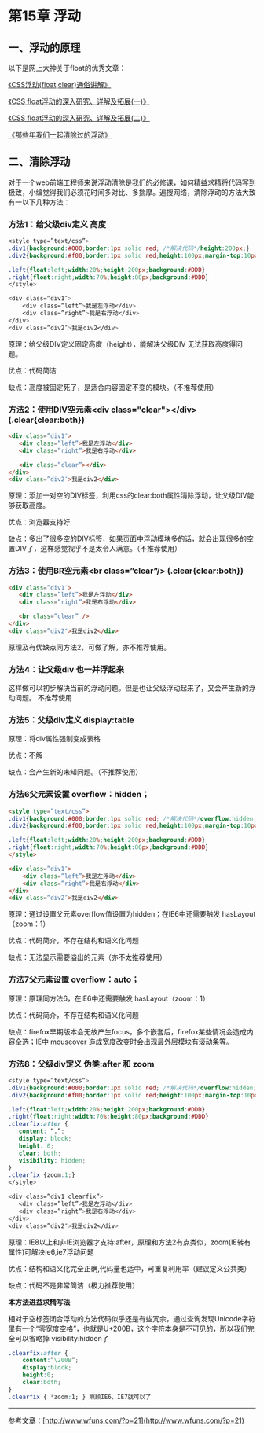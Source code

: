 # 第15章 浮动

## 一、浮动的原理

以下是网上大神关于float的优秀文章：

[《CSS浮动\(float,clear\)通俗讲解》](https://link.jianshu.com/?t=http://www.cnblogs.com/iyangyuan/archive/2013/03/27/2983813.html)

[《CSS float浮动的深入研究、详解及拓展\(一\)》](http://www.zhangxinxu.com/wordpress/2010/01/css-float浮动的深入研究、详解及拓展一/)

[《CSS float浮动的深入研究、详解及拓展\(二\)》](http://www.zhangxinxu.com/wordpress/2010/01/css-float浮动的深入研究、详解及拓展二/)

[《那些年我们一起清除过的浮动》](http://www.iyunlu.com/view/css-xhtml/55.html)

## 二、清除浮动

对于一个web前端工程师来说浮动清除是我们的必修课，如何精益求精将代码写到极致，小编觉得我们必须花时间多对比、多揣摩。遍搜网络，清除浮动的方法大致有一以下几种方法：

### 方法1：给父级div定义 高度

```css
<style type=”text/css”>
.div1{background:#000;border:1px solid red; /*解决代码*/height:200px;}
.div2{background:#f00;border:1px solid red;height:100px;margin-top:10px}

.left{float:left;width:20%;height:200px;background:#DDD}
.right{float:right;width:70%;height:80px;background:#DDD}
</style>

<div class=”div1″>
    <div class=”left”>我是左浮动</div>
    <div class=”right”>我是右浮动</div>
</div>
<div class=”div2″>我是div2</div>
```

原理：给父级DIV定义固定高度（height），能解决父级DIV 无法获取高度得问题。

优点：代码简洁

缺点：高度被固定死了，是适合内容固定不变的模块。（不推荐使用）

### 方法2：使用DIV空元素&lt;div class="clear"&gt;&lt;/div&gt; \(.clear{clear:both}\)

```html
<div class=”div1″>
   <div class=”left”>我是左浮动</div>
   <div class=”right”>我是右浮动</div>

   <div class=”clear”></div>
</div>
<div class=”div2″>我是div2</div>
```

原理：添加一对空的DIV标签，利用css的clear:both属性清除浮动，让父级DIV能够获取高度。

优点：浏览器支持好

缺点：多出了很多空的DIV标签，如果页面中浮动模块多的话，就会出现很多的空置DIV了，这样感觉视乎不是太令人满意。（不推荐使用）

### 方法3：使用BR空元素&lt;br class=”clear”/&gt; \(.clear{clear:both}\)

```html
<div class=”div1″>
   <div class=”left”>我是左浮动</div>
   <div class=”right”>我是右浮动</div>

   <br class=”clear” />
</div>
<div class=”div2″>我是div2</div>
```

原理及有优缺点同方法2，可做了解，亦不推荐使用。

### 方法4：让父级div 也一并浮起来

这样做可以初步解决当前的浮动问题。但是也让父级浮动起来了，又会产生新的浮动问题。 不推荐使用

### 方法5：父级div定义 display:table

原理：将div属性强制变成表格

优点：不解

缺点：会产生新的未知问题。（不推荐使用）

### 方法6父元素设置 overflow：hidden；

```html
<style type=”text/css”>
.div1{background:#000;border:1px solid red; /*解决代码*/overflow:hidden;zoom:1}
.div2{background:#f00;border:1px solid red;height:100px;margin-top:10px}

.left{float:left;width:20%;height:200px;background:#DDD}
.right{float:right;width:70%;height:80px;background:#DDD}
</style>

<div class=”div1″>
    <div class=”left”>我是左浮动</div>
    <div class=”right”>我是右浮动</div>
</div>
<div class=”div2″>我是div2</div>
```

原理：通过设置父元素overflow值设置为hidden；在IE6中还需要触发 hasLayout（zoom：1）

优点：代码简介，不存在结构和语义化问题

缺点：无法显示需要溢出的元素（亦不太推荐使用）

### 方法7父元素设置 overflow：auto；

原理：原理同方法6，在IE6中还需要触发 hasLayout（zoom：1）

优点：代码简介，不存在结构和语义化问题

缺点：firefox早期版本会无故产生focus，多个嵌套后，firefox某些情况会造成内容全选；IE中 mouseover 造成宽度改变时会出现最外层模块有滚动条等。

### 方法8：父级div定义 伪类:after 和 zoom

```css
<style type=”text/css”>
.div1{background:#000;border:1px solid red; /*解决代码*/overflow:hidden;zoom:1}
.div2{background:#f00;border:1px solid red;height:100px;margin-top:10px}

.left{float:left;width:20%;height:200px;background:#DDD}
.right{float:right;width:70%;height:80px;background:#DDD}
.clearfix:after { 
   content: “.”;
   display: block;
   height: 0;
   clear: both;
   visibility: hidden; 
}
.clearfix {zoom:1;}
</style>

<div class=”div1 clearfix”>
   <div class=”left”>我是左浮动</div>
   <div class=”right”>我是右浮动</div>
</div>
<div class=”div2″>我是div2</div>
```

原理：IE8以上和非IE浏览器才支持:after，原理和方法2有点类似，zoom\(IE转有属性\)可解决ie6,ie7浮动问题

优点：结构和语义化完全正确,代码量也适中，可重复利用率（建议定义公共类）

缺点：代码不是非常简洁（极力推荐使用）

**本方法进益求精写法**

相对于空标签闭合浮动的方法代码似乎还是有些冗余，通过查询发现Unicode字符里有一个“零宽度空格”，也就是U+200B，这个字符本身是不可见的，所以我们完全可以省略掉 visibility:hidden了

```css
.clearfix:after {
    content:”\200B”; 
    display:block; 
    height:0; 
    clear:both; 
}
.clearfix { *zoom:1; } 照顾IE6，IE7就可以了
```

---

参考文章：[http://www.wfuns.com/?p=21](http://www.wfuns.com/?p=21)

